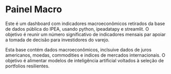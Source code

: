 # Painel Macro
Este é um dashboard com indicadores macroeconômicos retirados da base de dados pública do IPEA, usando python, ipeadatapy e streamlit.
O objetivo é reunir um número significativo de indicadores mensais par apoiar a tomada de decisão para investidores do varejo.

Esta base contém dados macroeconômicos, inclsuive  dados de juros americanos, moedas, commodities e indices de mercados internacionais.
O objetivo é alimentar modelos de inteligência artificial voltados à seleção de portfolios resilientes.

